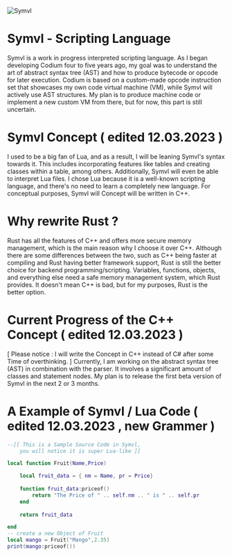 ![Symvl](https://user-images.githubusercontent.com/125445926/224560670-08cf2110-f267-499a-bd66-dca8300b1492.PNG)

# Symvl - Scripting Language

Symvl is a work in progress interpreted scripting language. As I began developing Codium four to five years ago, my goal was to understand the art of abstract syntax tree (AST) and how to produce bytecode or opcode for later execution. Codium is based on a custom-made opcode instruction set that showcases my own code virtual machine (VM), while Symvl will actively use AST structures.
My plan is to produce machine code or implement a new custom VM from there, but for now, this part is still uncertain.



# Symvl Concept ( edited 12.03.2023 )

I used to be a big fan of Lua, and as a result, I will be leaning Symvl's syntax towards it. This includes incorporating features like tables and creating classes within a table, among others. Additionally, Symvl will even be able to interpret Lua files. I chose Lua because it is a well-known scripting language, and there's no need to learn a completely new language.
For conceptual purposes, Symvl will Concept will be written in C++.



# Why rewrite Rust ?

Rust has all the features of C++ and offers more secure memory management, which is the main reason why I choose it over C++. Although there are some differences between the two, such as C++ being faster at compiling and Rust having better framework support, Rust is still the better choice for backend programming/scripting. Variables, functions, objects, and everything else need a safe memory management system, which Rust provides. It doesn't mean C++ is bad, but for my purposes, Rust is the better option.


# Current Progress of the C++ Concept ( edited 12.03.2023 )

[ Please notice : I will write the Concept in C++ instead of C# after some Time of overthinking. ]
Currently, I am working on the abstract syntax tree (AST) in combination with the parser. It involves a significant amount of classes and statement nodes. My plan is to release the first beta version of Symvl in the next 2 or 3 months.


# A Example of Symvl / Lua Code ( edited 12.03.2023 , new Grammer )

```lua
--[[ This is a Sample Source Code in Symvl,
	you will notice it is super Lua-like ]]

local function Fruit(Name,Price)

	local fruit_data = { nm = Name, pr = Price}
	
	function fruit_data:priceof()
		return "The Price of " .. self.nm .. " is " .. self.pr
	end
	
	return fruit_data

end
-- create a new Object of Fruit
local mango = Fruit("Mango",2.35)
print(mango:priceof())
```
 
